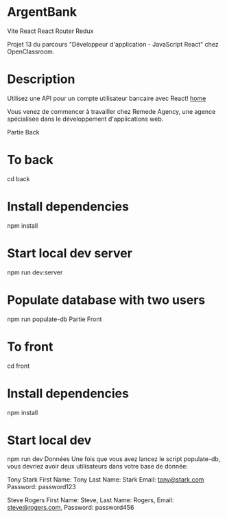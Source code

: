 # ArgentBank

Vite React React Router Redux 

Projet 13 du parcours "Développeur d'application - JavaScript React" chez OpenClassroom.

# Description
Utilisez une API pour un compte utilisateur bancaire avec React!
[home](https://github.com/user-attachments/assets/c88ef5fe-d48c-4024-be70-44c8fefde10e)

Vous venez de commencer à travailler chez Remede Agency, une agence spécialisée dans le développement d'applications web.

Partie Back
# To back
cd back

# Install dependencies
npm install

# Start local dev server
npm run dev:server

# Populate database with two users
npm run populate-db
Partie Front
# To front
cd front

# Install dependencies
npm install

# Start local dev
npm run dev
Données
Une fois que vous avez lancez le script populate-db, vous devriez avoir deux utilisateurs dans votre base de donnée:

Tony Stark
First Name: Tony
Last Name: Stark
Email: tony@stark.com
Password: password123

Steve Rogers
First Name: Steve,
Last Name: Rogers,
Email: steve@rogers.com,
Password: password456
